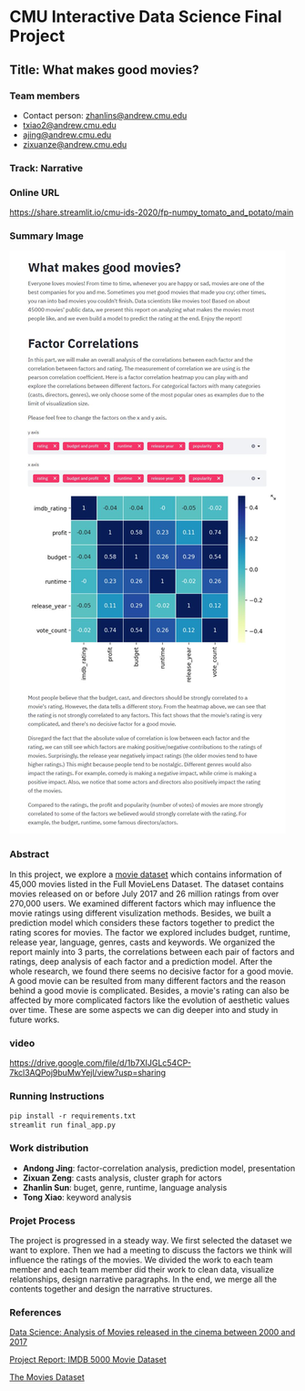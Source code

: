 # CMU Interactive Data Science Final Project

## Title: What makes good movies?

### **Team members**
  * Contact person: zhanlins@andrew.cmu.edu
  * txiao2@andrew.cmu.edu
  * ajing@andrew.cmu.edu
  * zixuanze@andrew.cmu.edu
### **Track**: Narrative

### **Online URL**
https://share.streamlit.io/cmu-ids-2020/fp-numpy_tomato_and_potato/main


  
### **Summary Image**
![](summary.jpg)

### **Abstract**

In this project, we explore a [movie dataset](https://www.kaggle.com/rounakbanik/the-movies-dataset?select=links.csv) which contains information of 45,000 movies listed in the Full MovieLens Dataset. The dataset contains movies released on or before July 2017 and 26 million ratings from over 270,000 users. We examined different factors which may influence the movie ratings using different visulization methods. Besides, we built a prediction model which considers these factors together to predict the rating scores for movies. The factor we explored includes budget, runtime, release year, language, genres, casts and keywords. We organized the report mainly into 3 parts, the correlations between each pair of factors and ratings, deep analysis of each factor and a prediction model. After the whole research, we found there seems no decisive factor for a good movie. A good movie can be resulted from many different factors and the reason behind a good movie is complicated. Besides, a movie's rating can also be affected by more complicated factors like the evolution of aesthetic values over time. These are some aspects we can dig deeper into and study in future works.

### **video** 
https://drive.google.com/file/d/1b7XIJGLc54CP-7kcl3AQPoj9buMwYejl/view?usp=sharing

### **Running Instructions**
```
pip install -r requirements.txt
streamlit run final_app.py
```
### **Work distribution**
* **Andong Jing**: factor-correlation analysis, prediction model, presentation
* **Zixuan Zeng**: casts analysis, cluster graph for actors
* **Zhanlin Sun**: buget, genre, runtime, language analysis
* **Tong Xiao**: keyword analysis

### **Projet Process**
The project is progressed in a steady way. We first selected the dataset we want to explore. Then we had a meeting to discuss the factors we think will influence the ratings of the movies. We divided the work to each team member and each team member did their work to clean data, visualize relationships, design narrative paragraphs. In the end, we merge all the contents together and design the narrative structures. 

### **References**
[Data Science: Analysis of Movies released in the cinema between 2000 and 2017](https://medium.com/datadriveninvestor/data-science-analysis-of-movies-released-in-the-cinema-between-2000-and-2017-b2d9e515d032)

[Project Report: IMDB 5000 Movie Dataset](http://rstudio-pubs-static.s3.amazonaws.com/342210_7c8d57cfdd784cf58dc077d3eb7a2ca3.html)

[The Movies Dataset](https://www.kaggle.com/rounakbanik/the-movies-dataset?select=links.csv)
